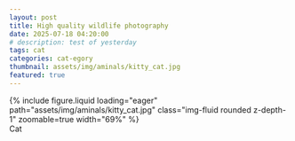 ```yaml
---
layout: post
title: High quality wildlife photography
date: 2025-07-18 04:20:00
# description: test of yesterday
tags: cat
categories: cat-egory
thumbnail: assets/img/aminals/kitty_cat.jpg
featured: true
---
```


<div class="row mt-3">
    <div class="col-sm mt-3 mt-md-0">
        {% include figure.liquid loading="eager" path="assets/img/aminals/kitty_cat.jpg" class="img-fluid rounded z-depth-1" zoomable=true width="69%" %}
    </div>
</div>
<div class="caption">
    Cat
</div>
